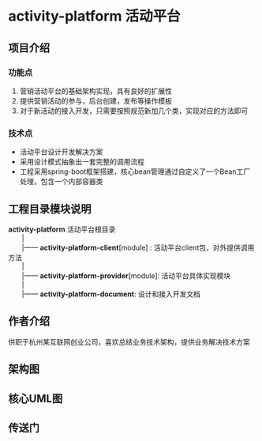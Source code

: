 # activity-platform 活动平台

## 项目介绍
### 功能点
1. 营销活动平台的基础架构实现，具有良好的扩展性
2. 提供营销活动的参与，后台创建，发布等操作模板
3. 对于新活动的接入开发，只需要按照规范新加几个类，实现对应的方法即可

### 技术点
- 活动平台设计开发解决方案
- 采用设计模式抽象出一套完整的调用流程
- 工程采用spring-boot框架搭建，核心bean管理通过自定义了一个Bean工厂处理，包含一个内部容器类



## 工程目录模块说明
**activity-platform** 活动平台根目录<br>
&nbsp;&nbsp;&nbsp;&nbsp;&nbsp;&nbsp;&nbsp;| <br>
&nbsp;&nbsp;&nbsp;&nbsp;&nbsp;&nbsp;&nbsp;|—— **activity-platform-client**[module] : 活动平台client包，对外提供调用方法<br>
&nbsp;&nbsp;&nbsp;&nbsp;&nbsp;&nbsp;&nbsp;| <br>
&nbsp;&nbsp;&nbsp;&nbsp;&nbsp;&nbsp;&nbsp;|—— **activity-platform-provider**[module]: 活动平台具体实现模块 <br>
&nbsp;&nbsp;&nbsp;&nbsp;&nbsp;&nbsp;&nbsp;| <br>
&nbsp;&nbsp;&nbsp;&nbsp;&nbsp;&nbsp;&nbsp;|—— **activity-platform-document**: 设计和接入开发文档 <br>


## 作者介绍
供职于杭州某互联网创业公司，喜欢总结业务技术架构，提供业务解决技术方案

## 架构图


## 核心UML图


## 传送门






